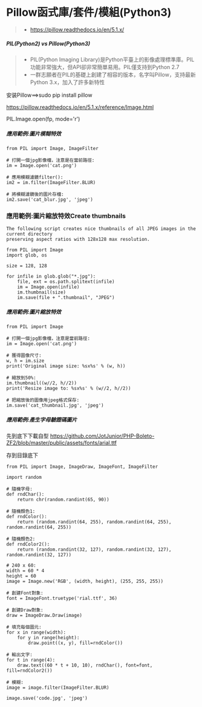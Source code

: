 # Pillow函式庫/套件/模組(Python3)

>* https://pillow.readthedocs.io/en/5.1.x/

##### PIL(Python2) vs  Pillow(Python3)

>* PIL(Python Imaging Library)是Python平臺上的影像處理標準庫。PIL功能非常強大，但API卻非常簡單易用。PIL僅支持到Python 2.7
>* 一群志願者在PIL的基礎上創建了相容的版本，名字叫Pillow，支持最新Python 3.x，加入了許多新特性

安装Pillow==>sudo pip install pillow

https://pillow.readthedocs.io/en/5.1.x/reference/Image.html

PIL.Image.open(fp, mode='r')


##### 應用範例:圖片模糊特效
```
from PIL import Image, ImageFilter

# 打開一個jpg影像檔，注意是在當前路徑:
im = Image.open('cat.png')

# 應用模糊濾鏡filter():
im2 = im.filter(ImageFilter.BLUR)

# 將模糊濾鏡後的圖片存檔:
im2.save('cat_blur.jpg', 'jpeg')
```

### 應用範例:圖片縮放特效Create thumbnails

```
The following script creates nice thumbnails of all JPEG images in the current directory 
preserving aspect ratios with 128x128 max resolution.

from PIL import Image
import glob, os

size = 128, 128

for infile in glob.glob("*.jpg"):
    file, ext = os.path.splitext(infile)
    im = Image.open(infile)
    im.thumbnail(size)
    im.save(file + ".thumbnail", "JPEG")
```
##### 應用範例:圖片縮放特效
```
from PIL import Image

# 打開一個jpg影像檔，注意是當前路徑:
im = Image.open('cat.png')

# 獲得圖像尺寸:
w, h = im.size
print('Original image size: %sx%s' % (w, h))

# 縮放到50%:
im.thumbnail((w//2, h//2))
print('Resize image to: %sx%s' % (w//2, h//2))

# 把縮放後的圖像用jpeg格式保存:
im.save('cat_thumbnail.jpg', 'jpeg')
```

##### 應用範例:產生字母驗證碼圖片

先到底下下載自型 https://github.com/JotJunior/PHP-Boleto-ZF2/blob/master/public/assets/fonts/arial.ttf

存到目錄底下

```
from PIL import Image, ImageDraw, ImageFont, ImageFilter

import random

# 隨機字母:
def rndChar():
    return chr(random.randint(65, 90))

# 隨機顏色1:
def rndColor():
    return (random.randint(64, 255), random.randint(64, 255), random.randint(64, 255))

# 隨機顏色2:
def rndColor2():
    return (random.randint(32, 127), random.randint(32, 127), random.randint(32, 127))

# 240 x 60:
width = 60 * 4
height = 60
image = Image.new('RGB', (width, height), (255, 255, 255))

# 創建Font對象:
font = ImageFont.truetype('rial.ttf', 36)

# 創建Draw對象:
draw = ImageDraw.Draw(image)

# 填充每個圖元:
for x in range(width):
    for y in range(height):
        draw.point((x, y), fill=rndColor())

# 輸出文字:
for t in range(4):
    draw.text((60 * t + 10, 10), rndChar(), font=font, fill=rndColor2())

# 模糊:
image = image.filter(ImageFilter.BLUR)

image.save('code.jpg', 'jpeg')

```
